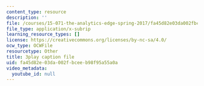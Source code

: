 ```yaml
---
content_type: resource
description: ''
file: /courses/15-071-the-analytics-edge-spring-2017/fa45d82e03da002fbceeb98f95a55a0a_WYrDTn37m-I.srt
file_type: application/x-subrip
learning_resource_types: []
license: https://creativecommons.org/licenses/by-nc-sa/4.0/
ocw_type: OCWFile
resourcetype: Other
title: 3play caption file
uid: fa45d82e-03da-002f-bcee-b98f95a55a0a
video_metadata:
  youtube_id: null
---
```

